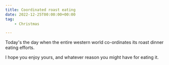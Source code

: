 ```yaml
---
title: Coordinated roast eating
date: 2022-12-25T00:00:00+00:00
tag: 
    - Christmas

---
```


Today's the day when the entire western world co-ordinates its roast dinner eating efforts.

I hope you enjoy yours, and whatever reason you might have for eating it.


